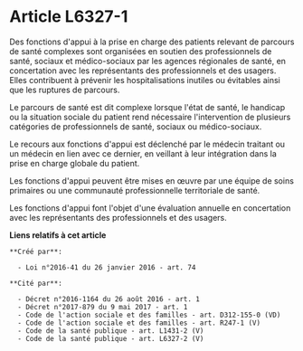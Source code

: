 # Article L6327-1

Des fonctions d'appui à la prise en charge des patients relevant de parcours de santé complexes sont organisées en soutien
des professionnels de santé, sociaux et médico-sociaux par les agences régionales de santé, en concertation avec les
représentants des professionnels et des usagers. Elles contribuent à prévenir les hospitalisations inutiles ou évitables
ainsi que les ruptures de parcours. 

Le parcours de santé est dit complexe lorsque l'état de santé, le handicap ou la situation sociale du patient rend nécessaire
l'intervention de plusieurs catégories de professionnels de santé, sociaux ou médico-sociaux. 

Le recours aux fonctions d'appui est déclenché par le médecin traitant ou un médecin en lien avec ce dernier, en veillant à
leur intégration dans la prise en charge globale du patient. 

Les fonctions d'appui peuvent être mises en œuvre par une équipe de soins primaires ou une communauté professionnelle
territoriale de santé. 

Les fonctions d'appui font l'objet d'une évaluation annuelle en concertation avec les représentants des professionnels et des
usagers.

**Liens relatifs à cet article**

	**Créé par**:

	  - Loi n°2016-41 du 26 janvier 2016 - art. 74

	**Cité par**:

	  - Décret n°2016-1164 du 26 août 2016 - art. 1
	  - Décret n°2017-879 du 9 mai 2017 - art. 1
	  - Code de l'action sociale et des familles - art. D312-155-0 (VD)
	  - Code de l'action sociale et des familles - art. R247-1 (V)
	  - Code de la santé publique - art. L1431-2 (V)
	  - Code de la santé publique - art. L6327-2 (V)
